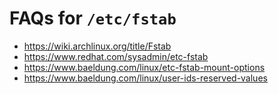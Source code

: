 # FAQs for `/etc/fstab`

- https://wiki.archlinux.org/title/Fstab
- https://www.redhat.com/sysadmin/etc-fstab
- https://www.baeldung.com/linux/etc-fstab-mount-options
- https://www.baeldung.com/linux/user-ids-reserved-values
